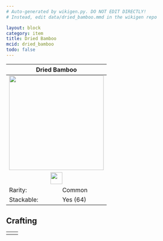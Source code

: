 ```yaml
---
# Auto-generated by wikigen.py. DO NOT EDIT DIRECTLY!
# Instead, edit data/dried_bamboo.mmd in the wikigen repo

layout: block
category: item
title: Dried Bamboo
mcid: dried_bamboo
todo: false
---
```


<table class="block-info"><thead><tr>
<th colspan=2>Dried Bamboo</th>
</tr></thead><tbody><tr>
<tr><td colspan=2 style="text-align:center"><img src="/allotment/img/inventory_textures/allotment/dried_bamboo.png" width="256" height="256" alt="" class="preview-icon item-icon"></td></tr>
<tr><td colspan=2 style="text-align:center"><img src="/allotment/img/inventory_textures/allotment/dried_bamboo.png" width="32" height="32" alt="" class="inventory-icon"></td></tr>
<tr><td>Rarity:</td><td><span class="rarity-common">Common</span></td></tr>
<tr><td>Stackable:</td><td>Yes (64)</td></tr>
</tr></tbody></table>

## Crafting

<table class="crafting-recipe crafting-smelting"><tbody><tr>
<td><div class="crafting-ingredients">
<div class="crafting-ingredient">
<span title="Bamboo" class="item item-minecraft:bamboo item-type-item" style="background-image:url(&quot;/allotment/img/inventory_textures/minecraft/bamboo.png&quot;)"></span>
</div>
</div></td>
<td class="result">
<div class="result-inner">
<div class="result-slot">
<span title="Dried Bamboo" class="item item-allotment:dried_bamboo" style="background-image:url(&quot;/allotment/img/inventory_textures/allotment/dried_bamboo.png&quot;)"></span>
</div>
</div>
</td>
</tr></tbody></table>